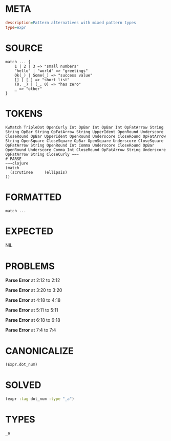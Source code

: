# META
~~~ini
description=Pattern alternatives with mixed pattern types
type=expr
~~~
# SOURCE
~~~roc
match ... {
	1 | 2 | 3 => "small numbers"
	"hello" | "world" => "greetings"
	Ok(_) | Some(_) => "success value"
	[] | [_] => "short list"
	(0, _) | (_, 0) => "has zero"
	_ => "other"
}
~~~
# TOKENS
~~~text
KwMatch TripleDot OpenCurly Int OpBar Int OpBar Int OpFatArrow String String OpBar String OpFatArrow String UpperIdent OpenRound Underscore CloseRound OpBar UpperIdent OpenRound Underscore CloseRound OpFatArrow String OpenSquare CloseSquare OpBar OpenSquare Underscore CloseSquare OpFatArrow String OpenRound Int Comma Underscore CloseRound OpBar OpenRound Underscore Comma Int CloseRound OpFatArrow String Underscore OpFatArrow String CloseCurly ~~~
# PARSE
~~~clojure
(match
  (scrutinee     (ellipsis)
))
~~~
# FORMATTED
~~~roc
match ...
~~~
# EXPECTED
NIL
# PROBLEMS
**Parse Error**
at 2:12 to 2:12

**Parse Error**
at 3:20 to 3:20

**Parse Error**
at 4:18 to 4:18

**Parse Error**
at 5:11 to 5:11

**Parse Error**
at 6:18 to 6:18

**Parse Error**
at 7:4 to 7:4

# CANONICALIZE
~~~clojure
(Expr.dot_num)
~~~
# SOLVED
~~~clojure
(expr :tag dot_num :type "_a")
~~~
# TYPES
~~~roc
_a
~~~

